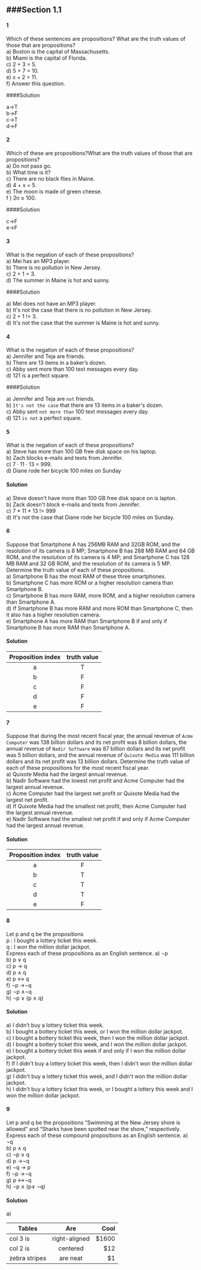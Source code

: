 ###Section 1.1 
---

#### 1
 Which of these sentences are propositions? What are the truth values of those that are propositions?  
a) Boston is the capital of Massachusetts.  
b) Miami is the capital of Florida.  
c) 2 + 3 = 5.  
d) 5 + 7 = 10.  
e) x + 2 = 11.  
f) Answer this question.

####Solution

a->T  
b->F  
c->T  
d->F

#### 2
Which of these are propositions?What are the truth values of those that are propositions?  
a) Do not pass go.  
b) What time is it?  
c) There are no black flies in Maine.  
d) 4 + x = 5.  
e) The moon is made of green cheese.  
f ) 2n ≥ 100.

####Solution

c->F  
e->F

#### 3
What is the negation of each of these propositions?  
a) Mei has an MP3 player.  
b) There is no pollution in New Jersey.  
c) 2 + 1 = 3.  
d) The summer in Maine is hot and sunny.

####Solution

a) Mei does not have an MP3 player.  
b) It's not the case that there is no pollution in New Jersey.  
c) 2 + 1 != 3.  
d) It's not the case that the summer is Maine is hot and sunny.

#### 4
What is the negation of each of these propositions?  
a) Jennifer and Teja are friends.  
b) There are 13 items in a baker’s dozen.  
c) Abby sent more than 100 text messages every day.  
d) 121 is a perfect square.  

####Solution

a) Jennifer and Teja are `not` friends.  
b) `It's not the case` that there are 13 items in a baker's dozen.  
c) Abby sent `not more than` 100 text messages every day.  
d) 121 `is not` a perfect square.

#### 5
What is the negation of each of these propositions?  
a) Steve has more than 100 GB free disk space on his laptop.  
b) Zach blocks e-mails and texts from Jennifer.  
c) 7 · 11 · 13 = 999.  
d) Diane rode her bicycle 100 miles on Sunday 

#### Solution 

a) Steve doesn't have more than 100 GB free disk space on is lapton.  
b) Zack doesn't block e-mails and texts from Jennifer.  
c) 7 * 11 * 13 != 999   
d) It's not the case that Diane rode her bicycle 100 miles on Sunday.

#### 6
Suppose that Smartphone A has 256MB RAM and 32GB ROM, and the resolution of its camera is 8 MP; Smartphone B has 288 MB RAM and 64 GB ROM, and the resolution of its camera is 4 MP; and Smartphone C has 128 MB RAM and 32 GB ROM, and the resolution of its camera is 5 MP. Determine the truth value of each of these propositions.  
a) Smartphone B has the most RAM of these three smartphones.  
b) Smartphone C has more ROM or a higher resolution camera than Smartphone B.  
c) Smartphone B has more RAM, more ROM, and a higher resolution camera than Smartphone A.    
d) If Smartphone B has more RAM and more ROM than Smartphone C, then it also has a higher resolution camera.  
e) Smartphone A has more RAM than Smartphone B if and only if Smartphone B has more RAM than Smartphone A.

#### Solution 

|Proposition index | truth value |  
|:----------------:|:-----------:|  
|  a  | T |  
|  b  | F |  
|  c  | F |  
|  d  | F |  
|  e  | F |

#### 7
Suppose that during the most recent fiscal year, the annual
revenue of `Acme Computer` was 138 billion dollars
and its net profit was 8 billion dollars, the annual revenue
of `Nadir Software` was 87 billion dollars and its net profit was 5 billion dollars, and the annual revenue of `Quixote Media` was 111 billion dollars and its net profit was 13 billion dollars. Determine the truth value of each of
these propositions for the most recent fiscal year.  
a) Quixote Media had the largest annual revenue.  
b) Nadir Software had the lowest net profit and Acme
Computer had the largest annual revenue.  
c) Acme Computer had the largest net profit or Quixote
Media had the largest net profit.  
d) If Quixote Media had the smallest net profit, then
Acme Computer had the largest annual revenue.  
e) Nadir Software had the smallest net profit if and only
if Acme Computer had the largest annual revenue.

#### Solution

|Proposition index | truth value |  
|:----------------:|:-----------:|  
|  a  | F |  
|  b  | T |  
|  c  | T |  
|  d  | T |  
|  e  | F |

#### 8 

Let p and q be the propositions  
	p : I bought a lottery ticket this week.  
	q : I won the million dollar jackpot.  
Express each of these propositions as an English sentence.
a) ¬p   
b) p ∨ q   
c) p → q  
d) p ∧ q   
e) p ↔ q    
f) ¬p →¬q  
g) ¬p ∧¬q   
h) ¬p ∨ (p ∧ q)

#### Solution

a) I didn't buy a lottery ticket this week.  
b) I bought a bottery ticket this week, or I won the million dollar jackpot.  
c) I bought a bottery ticket this week, then I won the million dollar jackpot.  
d) I bought a bottery ticket this week, and I won the million dollar jackpot.  
e) I bought a bottery ticket this week if and only if I won the million dollar jackpot.  
f) If I didn't buy a lottery ticket this week, then I didn't won the million dollar jackpot.  
g) I didn't buy a lottery ticket this week, and I didn't won the million dollar jackpot.  
h) I didn't buy a lottery ticket this week, or I bought a lottery this week and I won the million dollar jackpot.

#### 9

Let p and q be the propositions “Swimming at the New
Jersey shore is allowed” and “Sharks have been spotted
near the shore,” respectively. Express each of these compound
propositions as an English sentence.
a) ¬q  
b) p ∧ q  
c) ¬p ∨ q  
d) p →¬q   
e) ¬q → p   
f) ¬p →¬q  
g) p ↔¬q  
h) ¬p ∧ (p∨ ¬q) 

#### Solution

a) 







| Tables        | Are           | Cool  |  
| ------------- |:-------------:| -----:|  
| col 3 is      | right-aligned | $1600 |  
| col 2 is      | centered      |   $12 |  
| zebra stripes | are neat      |    $1 |